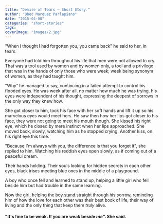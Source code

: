 ```yaml
---
title: "Demise of Tears — Short Story."
author: "Obed Marquez Parlapiano"
date: "2015-04-08"
categories: "short-stories"
tags:
coverImage: "images/2.jpg"
---
```


"When I thought I had forgotten you, you came back" he said to her, in tears.

Everyone had told him throughout his life that men were not allowed to cry. That was a tool used by women and by women only, a tool and a privilege that was in the hands of only those who were week; week being synonym of women, as they had taught him.

"Why" he managed to say, continuing in a failed attempt to control his flooded eyes. He was week after all, no matter how much he was trying, his eyes were independent of his thought, expressing the deepest of sorrows in the only way they knew how.

She got closer to him, took his face with her soft hands and lift it up so his marvelous eyes would meet hers. He saw then how her lips got closer to his face, they were not going to meet his mouth though. She kissed his right eye, which he closed by mere instinct when her lips approached. She moved back, slowly, watching him as he stopped crying. Another kiss, on his right eye this time.

"Because I'm always with you, the difference is that you forget it", she replied to him. Watching his reddish eyes open slowly, as if coming out of a peaceful dream.

Their hands holding. Their souls looking for hidden secrets in each other eyes, black irises meeting blue ones in the middle of a playground.

A boy who once fell and learned to stand up, helping a little girl who fell beside him but had trouble in the same learning.

Now the girl, helping the boy stand straight through his sorrow, reminding him of how the love for each other was their best book of life, their way of living and the only thing that keep them _truly_ alive.

#### "It's fine to be weak. If you are weak beside _me_". She said.
